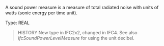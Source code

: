A sound power measure is a measure of total radiated noise with units of watts (sonic energy per time unit).

<!-- end of short definition -->


Type: REAL

> HISTORY New type in IFC2x2, changed in IFC4. See also _IfcSoundPowerLevelMeasure_ for using the unit decibel.

